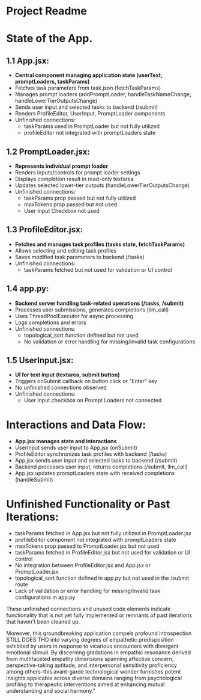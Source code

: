# Project Readme

# State of the App.

## 1.1 App.jsx:

- **Central component managing application state (userText, promptLoaders, taskParams)**
- Fetches task parameters from task.json (fetchTaskParams)
- Manages prompt loaders (addPromptLoader, handleTaskNameChange, handleLowerTierOutputsChange)
- Sends user input and selected tasks to backend (/submit)
- Renders ProfileEditor, UserInput, PromptLoader components
- Unfinished connections:
  - taskParams used in PromptLoader but not fully utilized
  - profileEditor not integrated with promptLoaders state

## 1.2 PromptLoader.jsx:

- **Represents individual prompt loader**
- Renders inputs/controls for prompt loader settings
- Displays completion result in read-only textarea
- Updates selected lower-tier outputs (handleLowerTierOutputsChange)
- Unfinished connections:
  - taskParams prop passed but not fully utilized
  - maxTokens prop passed but not used
  - User Input Checkbox not used

## 1.3 ProfileEditor.jsx:

- **Fetches and manages task profiles (tasks state, fetchTaskParams)**
- Allows selecting and editing task profiles
- Saves modified task parameters to backend (/tasks)
- Unfinished connections:
  - taskParams fetched but not used for validation or UI control

## 1.4 app.py:

- **Backend server handling task-related operations (/tasks, /submit)**
- Processes user submissions, generates completions (llm_call)
- Uses ThreadPoolExecutor for async processing
- Logs completions and errors
- Unfinished connections:
  - topological_sort function defined but not used
  - No validation or error handling for missing/invalid task configurations

## 1.5 UserInput.jsx:

- **UI for text input (textarea, submit button)**
- Triggers onSubmit callback on button click or "Enter" key
- No unfinished connections observed
- Unfinished connections:
  - User Input checkbox on Prompt Loaders not connected

# Interactions and Data Flow:

- **App.jsx manages state and interactions**
- UserInput sends user input to App.jsx (onSubmit)
- ProfileEditor synchronizes task profiles with backend (/tasks)
- App.jsx sends user input and selected tasks to backend (/submit)
- Backend processes user input, returns completions (/submit, llm_call)
- App.jsx updates promptLoaders state with received completions (handleSubmit)

# Unfinished Functionality or Past Iterations:

- taskParams fetched in App.jsx but not fully utilized in PromptLoader.jsx
- profileEditor component not integrated with promptLoaders state
- maxTokens prop passed to PromptLoader.jsx but not used
- taskParams fetched in ProfileEditor.jsx but not used for validation or UI control
- No integration between ProfileEditor.jsx and App.jsx or PromptLoader.jsx
- topological_sort function defined in app.py but not used in the /submit route
- Lack of validation or error handling for missing/invalid task configurations in app.py

These unfinished connections and unused code elements indicate functionality that is not yet fully implemented or remnants of past iterations that haven't been cleaned up.

Moreover, this groundbreaking application compels profound introspection STILL DOES THO into varying degrees of empathetic predisposition exhibited by users in response to vicarious encounters with divergent emotional stimuli. By discerning gradations in empathic resonance derived from multifaceted empathy dimensions spanning affective concern, perspective-taking aptitude, and interpersonal sensitivity proficiency among others–this avant-garde technological wonder furnishes potent insights applicable across diverse domains ranging from psychological profiling to therapeutic interventions aimed at enhancing mutual understanding and social harmony."
